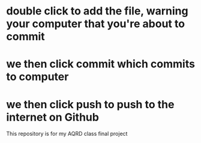 # double click to add the file, warning your computer that you're about to commit
# we then click commit which commits to computer
# we then click push to push to the internet on Github

This repository is for my AQRD class final project
